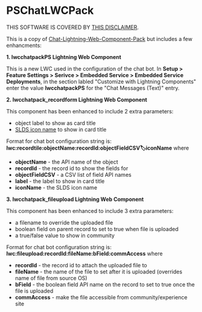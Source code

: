 # PSChatLWCPack

THIS SOFTWARE IS COVERED BY [THIS DISCLAIMER](https://raw.githubusercontent.com/thedges/Disclaimer/master/disclaimer.txt).

This is a copy of [Chat-Lightning-Web-Component-Pack](https://github.com/Colatabajonies/Chat-Lightning-Web-Component-Pack) but includes a few enhancments:

__1. lwcchatpackPS Lightning Web Component__

This is a new LWC used in the configuration of the chat bot. In __Setup > Feature Settings > Serivce > Embedded Service > Embedded Service Deployments__, in the section labled "Customize with Lightning Components" enter the value __lwcchatpackPS__ for the "Chat Messages (Text)" entry.

__2. lwcchatpack_recordform Lightning Web Component__

This component has been enhanced to include 2 extra parameters: 
* object label to show as card title
* [SLDS icon name](https://www.lightningdesignsystem.com/icons/) to show in card title
      
Format for chat bot configuration string is: __lwc:recordtile:objectName:recordId:objectFieldCSV:label:iconName__ where
- __objectName__ - the API name of the object
- __recordId__ - the record id to show the fields for
- __objectFieldCSV__ - a CSV list of field API names
- __label__ - the label to show in card title
- __iconName__ - the SLDS icon name
      
__3. lwcchatpack_fileupload Lightning Web Component__ 

This component has been enhanced to include 3 extra parameters: 
* a filename to override the uploaded file
* boolean field on parent record to set to true when file is uploaded
* a true/false value to show in community

Format for chat bot configuration string is: __lwc:fileupload:recordId:fileName:bField:commAccess__ where
- __recordId__ - the record id to attach the uploaded file to
- __fileName__ - the name of the file to set after it is uploaded (overrides name of file from source OS)
- __bField__ - the boolean field API name on the record to set to true once the file is uploaded
- __commAccess__ - make the file accessible from community/experience site
